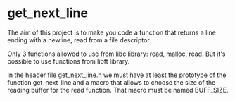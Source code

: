 # get_next_line

The aim of this project is to make you code a function that returns a line
ending with a newline, read from a file descriptor.

Only 3 functions allowed to use from libc library: read, malloc, read.
But it's possible to use functions from libft library.

In the header file get_next_line.h we must have at least the prototype of the
function get_next_line and a macro that allows to choose the size of the reading
buffer for the read function. That macro must be named BUFF_SIZE.
